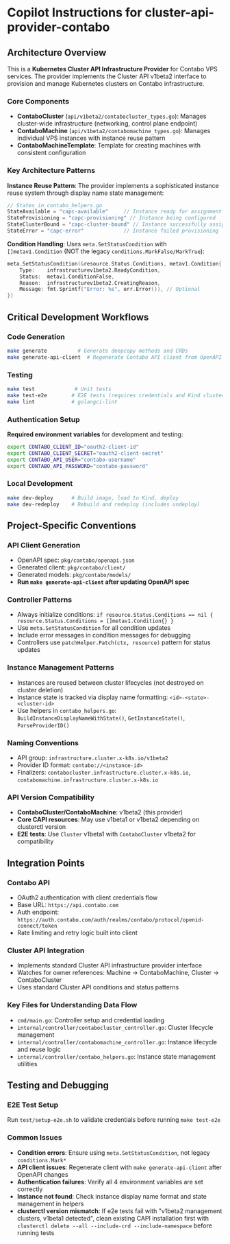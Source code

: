 # Copilot Instructions for cluster-api-provider-contabo

## Architecture Overview

This is a **Kubernetes Cluster API Infrastructure Provider** for Contabo VPS services. The provider implements the Cluster API v1beta2 interface to provision and manage Kubernetes clusters on Contabo infrastructure.

### Core Components

- **ContaboCluster** (`api/v1beta2/contabocluster_types.go`): Manages cluster-wide infrastructure (networking, control plane endpoint)
- **ContaboMachine** (`api/v1beta2/contabomachine_types.go`): Manages individual VPS instances with instance reuse pattern
- **ContaboMachineTemplate**: Template for creating machines with consistent configuration

### Key Architecture Patterns

**Instance Reuse Pattern**: The provider implements a sophisticated instance reuse system through display name state management:
```go
// States in contabo_helpers.go
StateAvailable = "capc-available"     // Instance ready for assignment
StateProvisioning = "capc-provisioning" // Instance being configured  
StateClusterBound = "capc-cluster-bound" // Instance successfully assigned
StateError = "capc-error"             // Instance failed provisioning
```

**Condition Handling**: Uses `meta.SetStatusCondition` with `[]metav1.Condition` (NOT the legacy `conditions.MarkFalse/MarkTrue`):
```go
meta.SetStatusCondition(&resource.Status.Conditions, metav1.Condition{
    Type:    infrastructurev1beta2.ReadyCondition,
    Status:  metav1.ConditionFalse,
    Reason:  infrastructurev1beta2.CreatingReason,
    Message: fmt.Sprintf("Error: %s", err.Error()), // Optional
})
```

## Critical Development Workflows

### Code Generation
```bash
make generate          # Generate deepcopy methods and CRDs
make generate-api-client  # Regenerate Contabo API client from OpenAPI spec
```

### Testing
```bash
make test             # Unit tests
make test-e2e        # E2E tests (requires credentials and Kind cluster)
make lint            # golangci-lint
```

### Authentication Setup
**Required environment variables** for development and testing:
```bash
export CONTABO_CLIENT_ID="oauth2-client-id"
export CONTABO_CLIENT_SECRET="oauth2-client-secret"  
export CONTABO_API_USER="contabo-username"
export CONTABO_API_PASSWORD="contabo-password"
```

### Local Development
```bash
make dev-deploy      # Build image, load to Kind, deploy
make dev-redeploy    # Rebuild and redeploy (includes undeploy)
```

## Project-Specific Conventions

### API Client Generation
- OpenAPI spec: `pkg/contabo/openapi.json`
- Generated client: `pkg/contabo/client/` 
- Generated models: `pkg/contabo/models/`
- **Run `make generate-api-client` after updating OpenAPI spec**

### Controller Patterns
- Always initialize conditions: `if resource.Status.Conditions == nil { resource.Status.Conditions = []metav1.Condition{} }`
- Use `meta.SetStatusCondition` for all condition updates
- Include error messages in condition messages for debugging
- Controllers use `patchHelper.Patch(ctx, resource)` pattern for status updates

### Instance Management Patterns
- Instances are reused between cluster lifecycles (not destroyed on cluster deletion)
- Instance state is tracked via display name formatting: `<id>-<state>-<cluster-id>`
- Use helpers in `contabo_helpers.go`: `BuildInstanceDisplayNameWithState()`, `GetInstanceState()`, `ParseProviderID()`

### Naming Conventions
- API group: `infrastructure.cluster.x-k8s.io/v1beta2`
- Provider ID format: `contabo://<instance-id>`
- Finalizers: `contabocluster.infrastructure.cluster.x-k8s.io`, `contabomachine.infrastructure.cluster.x-k8s.io`

### API Version Compatibility
- **ContaboCluster/ContaboMachine**: v1beta2 (this provider)
- **Core CAPI resources**: May use v1beta1 or v1beta2 depending on clusterctl version
- **E2E tests**: Use `Cluster` v1beta1 with `ContaboCluster` v1beta2 for compatibility

## Integration Points

### Contabo API
- OAuth2 authentication with client credentials flow
- Base URL: `https://api.contabo.com`
- Auth endpoint: `https://auth.contabo.com/auth/realms/contabo/protocol/openid-connect/token`
- Rate limiting and retry logic built into client

### Cluster API Integration
- Implements standard Cluster API infrastructure provider interface
- Watches for owner references: Machine -> ContaboMachine, Cluster -> ContaboCluster  
- Uses standard Cluster API conditions and status patterns

### Key Files for Understanding Data Flow
- `cmd/main.go`: Controller setup and credential loading
- `internal/controller/contabocluster_controller.go`: Cluster lifecycle management
- `internal/controller/contabomachine_controller.go`: Instance lifecycle and reuse logic
- `internal/controller/contabo_helpers.go`: Instance state management utilities

## Testing and Debugging

### E2E Test Setup
Run `test/setup-e2e.sh` to validate credentials before running `make test-e2e`

### Common Issues
- **Condition errors**: Ensure using `meta.SetStatusCondition`, not legacy `conditions.Mark*` 
- **API client issues**: Regenerate client with `make generate-api-client` after OpenAPI changes
- **Authentication failures**: Verify all 4 environment variables are set correctly
- **Instance not found**: Check instance display name format and state management in helpers
- **clusterctl version mismatch**: If e2e tests fail with "v1beta2 management clusters, v1beta1 detected", clean existing CAPI installation first with `clusterctl delete --all --include-crd --include-namespace` before running tests